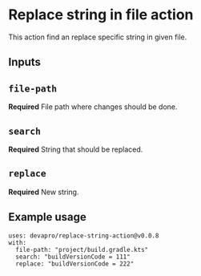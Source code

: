 # Replace string in file action

This action find an replace specific string in given file.

## Inputs

## `file-path`

**Required** File path where changes should be done.

## `search`

**Required** String that should be replaced.

## `replace`

**Required** New string.

## Example usage

```
uses: devapro/replace-string-action@v0.0.8
with:
  file-path: "project/build.gradle.kts"
  search: "buildVersionCode = 111"
  replace: "buildVersionCode = 222"
```

